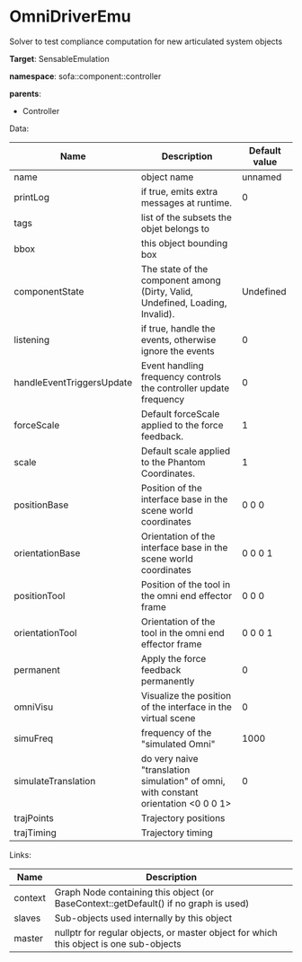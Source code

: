 # OmniDriverEmu

Solver to test compliance computation for new articulated system objects


__Target__: SensableEmulation

__namespace__: sofa::component::controller

__parents__: 

- Controller

Data: 

<table>
<thead>
    <tr>
        <th>Name</th>
        <th>Description</th>
        <th>Default value</th>
    </tr>
</thead>
<tbody>
	<tr>
		<td>name</td>
		<td>
object name
</td>
		<td>unnamed</td>
	</tr>
	<tr>
		<td>printLog</td>
		<td>
if true, emits extra messages at runtime.
</td>
		<td>0</td>
	</tr>
	<tr>
		<td>tags</td>
		<td>
list of the subsets the objet belongs to
</td>
		<td></td>
	</tr>
	<tr>
		<td>bbox</td>
		<td>
this object bounding box
</td>
		<td></td>
	</tr>
	<tr>
		<td>componentState</td>
		<td>
The state of the component among (Dirty, Valid, Undefined, Loading, Invalid).
</td>
		<td>Undefined</td>
	</tr>
	<tr>
		<td>listening</td>
		<td>
if true, handle the events, otherwise ignore the events
</td>
		<td>0</td>
	</tr>
	<tr>
		<td>handleEventTriggersUpdate</td>
		<td>
Event handling frequency controls the controller update frequency
</td>
		<td>0</td>
	</tr>
	<tr>
		<td>forceScale</td>
		<td>
Default forceScale applied to the force feedback. 
</td>
		<td>1</td>
	</tr>
	<tr>
		<td>scale</td>
		<td>
Default scale applied to the Phantom Coordinates. 
</td>
		<td>1</td>
	</tr>
	<tr>
		<td>positionBase</td>
		<td>
Position of the interface base in the scene world coordinates
</td>
		<td>0 0 0</td>
	</tr>
	<tr>
		<td>orientationBase</td>
		<td>
Orientation of the interface base in the scene world coordinates
</td>
		<td>0 0 0 1</td>
	</tr>
	<tr>
		<td>positionTool</td>
		<td>
Position of the tool in the omni end effector frame
</td>
		<td>0 0 0</td>
	</tr>
	<tr>
		<td>orientationTool</td>
		<td>
Orientation of the tool in the omni end effector frame
</td>
		<td>0 0 0 1</td>
	</tr>
	<tr>
		<td>permanent</td>
		<td>
Apply the force feedback permanently
</td>
		<td>0</td>
	</tr>
	<tr>
		<td>omniVisu</td>
		<td>
Visualize the position of the interface in the virtual scene
</td>
		<td>0</td>
	</tr>
	<tr>
		<td>simuFreq</td>
		<td>
frequency of the "simulated Omni"
</td>
		<td>1000</td>
	</tr>
	<tr>
		<td>simulateTranslation</td>
		<td>
do very naive "translation simulation" of omni, with constant orientation &lt;0 0 0 1&gt;
</td>
		<td>0</td>
	</tr>
	<tr>
		<td>trajPoints</td>
		<td>
Trajectory positions
</td>
		<td></td>
	</tr>
	<tr>
		<td>trajTiming</td>
		<td>
Trajectory timing
</td>
		<td></td>
	</tr>

</tbody>
</table>

Links: 

| Name | Description |
| ---- | ----------- |
|context|Graph Node containing this object (or BaseContext::getDefault() if no graph is used)|
|slaves|Sub-objects used internally by this object|
|master|nullptr for regular objects, or master object for which this object is one sub-objects|



